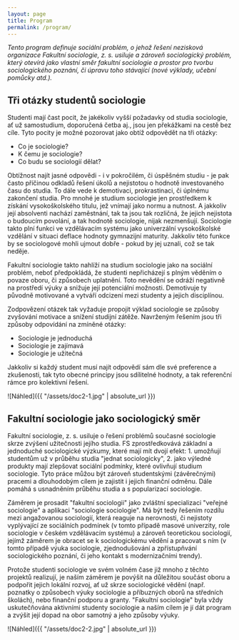 ```yaml
---
layout: page
title: Program
permalink: /program/
---
```


_Tento program definuje sociální problém, o jehož řešení nezisková organizace Fakultní sociologie, z. s. usiluje a zároveň sociologický problém, který otevírá jako vlastní směr fakultní sociologie a prostor pro tvorbu sociologického poznání, či úpravu toho stávající (nové výklady, učební pomůcky atd.)._

## Tři otázky studentů sociologie

Studenti mají čast pocit, že jakékoliv vyšší požadavky od studia sociologie, ať už samostudium, doporučená četba aj., jsou jen překážkami na cestě bez cíle. Tyto pocity je možné pozorovat jako obtíž odpovědět na tři otázky:  

* Co je sociologie? 
* K čemu je sociologie? 
* Co budu se sociologií dělat? 

Obtížnost najít jasné odpovědi - i v pokročilém, či úspěšném studiu - je pak často příčinou odkladů řešení úkolů a nejistotou o hodnotě investovaného času do studia. To dále vede k demotivaci, prokrastinaci, či úplnému zakončení studia. Pro mnohé je studium sociologie jen prostředkem k získání vysokoškolského titulu, jež vnímají jako normu a nutnost. A jakkoliv její absolventi nachází zaměstnání, tak ta jsou tak rozličná, že jejich nejistota o budoucím povolání, a tak hodnotě sociologie, nijak nezmenšují. Sociologie takto plní funkci ve vzdělávacím systému jako univerzální vysokoškolské vzdělání v situaci deflace hodnoty gymnazijní maturity. Jakkoliv této funkce by se sociologové mohli ujmout dobře - pokud by jej uznali, což se tak neděje.

Fakultní sociologie takto nahlíží na studium sociologie jako na sociální problém, neboť předpokládá, že studenti nepřicházejí s plným věděním o povaze oboru, či způsobech uplatnění. Toto nevědění se odráží negativně na prostředí výuky a snižuje její potenciální možnosti. Demotivuje ty původně motivované a vytváří odcizení mezi studenty a jejich disciplínou. 

Zodpovězení otázek tak vyžaduje propojit výklad sociologie se způsoby zvyšování motivace a snížení studijní zátěže. Navrženým řešením jsou tři způsoby odpovídání na zmíněné otázky: 

* Sociologie je jednoduchá
* Sociologie je zajímavá
* Sociologie je užitečná 

Jakkoliv si každý student musí najít odpovědí sám dle své preference a zkušenosti, tak tyto obecné principy jsou sdílitelné hodnoty, a tak referenční rámce pro kolektivní řešení. 

![Náhled]({{ "/assets/doc2-1.jpg" | absolute_url }})

## Fakultní sociologie jako sociologický směr

Fakultní sociologie, z. s. usiluje o řešení problémů současné sociologie skrze zvýšení užitečnosti jejího studia. FS zprostředkovává základní a jednoduché sociologické výzkumy, které mají mít dvojí efekt: 1. umožňují studentům už v průběhu studia "jednat sociologicky", 2. jako výledné produkty mají zlepšovat sociální podmínky, které ovlivňují studium sociologie. Tyto práce můžou být zároveň studentskými (závěrečnými) pracemi a dlouhodobým cílem je zajistit i jejich finanční odměnu. Dále pomáhá s usnadněním průběhu studia a s popularizací sociologie. 

Záměrem je prosadit "fakultní sociologii" jako zvláštní specializaci "veřejné sociologie" a aplikaci "sociologie sociologie". Má být tedy řešením rozdílu mezi angažovanou sociologií, která reaguje na nerovnosti, či nejistoty vyplývající ze sociálních podmínek (v tomto případě masové univerzity, role sociologie v českém vzdělávacím systému) a zároveň teoretickou sociologií, jejímž záměrem je obracet se k sociologickému vědění a pracovat s ním (v tomto případě výuka sociologie, zjednodušování a zpřístupňvání sociologického poznání, či jeho kontakt s modernizačními trendy). 

Protože studenti sociologie ve svém volném čase již mnoho z těchto projektů realizují, je naším záměrem je povýšit na důležitou součást oboru a podpořit jejich lokální rozvoj, ať už skrze sociologické vědění (např. poznatky o způsobech výuky sociologie a příbuzných oborů na středních školách), nebo finanční podporu a granty. "Fakultní sociologie" byla vždy uskutečňována aktivními studenty sociologie a naším cílem je jí dát program a zvýšit její dopad na obor samotný a jeho způsoby výuky.

![Náhled]({{ "/assets/doc2-2.jpg" | absolute_url }})

